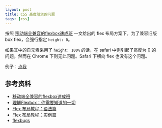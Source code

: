 ```yaml
---
layout: post
title: CSS 高度继承的问题
tags: [css]
---
```


按照 [移动端全兼容的flexbox速成班](https://isux.tencent.com/flexbox.html) 一文给出的 flex 布局方案下，为了兼容旧版 box flex，会强行指定 `height: 0`。

如果其中的自元素采用了 `height: 100%` 的话，在 safari 中则引起了高度为 0 的问题。然而在 Chrome 下则无此问题。Safari 下横向 flex 也没有这个问题。

例子：[点我](https://vivaxy.github.io/samples/cascading-style-sheets/flex-bug/)

## 参考资料

- [移动端全兼容的flexbox速成班](https://isux.tencent.com/flexbox.html)
- [理解Flexbox：你需要知道的一切](https://www.w3cplus.com/css3/understanding-flexbox-everything-you-need-to-know.html)
- [Flex 布局教程：语法篇](http://www.ruanyifeng.com/blog/2015/07/flex-grammar.html)
- [Flex 布局教程：实例篇](http://www.ruanyifeng.com/blog/2015/07/flex-examples.html)
- [flexbugs](https://github.com/philipwalton/flexbugs)
